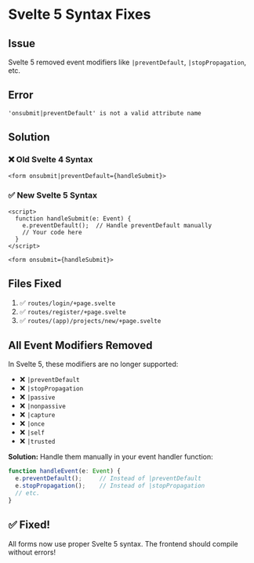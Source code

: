 # Svelte 5 Syntax Fixes

## Issue
Svelte 5 removed event modifiers like `|preventDefault`, `|stopPropagation`, etc.

## Error
```
'onsubmit|preventDefault' is not a valid attribute name
```

## Solution

### ❌ Old Svelte 4 Syntax
```svelte
<form onsubmit|preventDefault={handleSubmit}>
```

### ✅ New Svelte 5 Syntax
```svelte
<script>
  function handleSubmit(e: Event) {
    e.preventDefault();  // Handle preventDefault manually
    // Your code here
  }
</script>

<form onsubmit={handleSubmit}>
```

## Files Fixed

1. ✅ `routes/login/+page.svelte`
2. ✅ `routes/register/+page.svelte`
3. ✅ `routes/(app)/projects/new/+page.svelte`

## All Event Modifiers Removed

In Svelte 5, these modifiers are no longer supported:
- ❌ `|preventDefault`
- ❌ `|stopPropagation`
- ❌ `|passive`
- ❌ `|nonpassive`
- ❌ `|capture`
- ❌ `|once`
- ❌ `|self`
- ❌ `|trusted`

**Solution:** Handle them manually in your event handler function:

```typescript
function handleEvent(e: Event) {
  e.preventDefault();     // Instead of |preventDefault
  e.stopPropagation();    // Instead of |stopPropagation
  // etc.
}
```

## ✅ Fixed!

All forms now use proper Svelte 5 syntax. The frontend should compile without errors!
